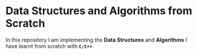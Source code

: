 # Data Structures and Algorithms from Scratch

In this repository I am implementing the **Data Structures** and **Algorithms** I have learnt from scratch with **`C/C++`**. 